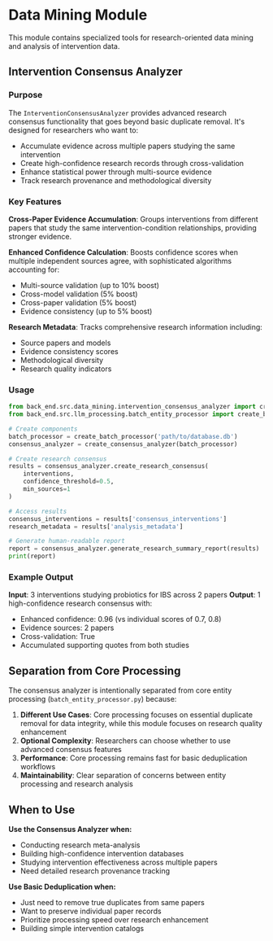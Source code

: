# Data Mining Module

This module contains specialized tools for research-oriented data mining and analysis of intervention data.

## Intervention Consensus Analyzer

### Purpose
The `InterventionConsensusAnalyzer` provides advanced research consensus functionality that goes beyond basic duplicate removal. It's designed for researchers who want to:

- Accumulate evidence across multiple papers studying the same intervention
- Create high-confidence research records through cross-validation
- Enhance statistical power through multi-source evidence
- Track research provenance and methodological diversity

### Key Features

**Cross-Paper Evidence Accumulation**: Groups interventions from different papers that study the same intervention-condition relationships, providing stronger evidence.

**Enhanced Confidence Calculation**: Boosts confidence scores when multiple independent sources agree, with sophisticated algorithms accounting for:
- Multi-source validation (up to 10% boost)
- Cross-model validation (5% boost)
- Cross-paper validation (5% boost)
- Evidence consistency (up to 5% boost)

**Research Metadata**: Tracks comprehensive research information including:
- Source papers and models
- Evidence consistency scores
- Methodological diversity
- Research quality indicators

### Usage

```python
from back_end.src.data_mining.intervention_consensus_analyzer import create_consensus_analyzer
from back_end.src.llm_processing.batch_entity_processor import create_batch_processor

# Create components
batch_processor = create_batch_processor('path/to/database.db')
consensus_analyzer = create_consensus_analyzer(batch_processor)

# Create research consensus
results = consensus_analyzer.create_research_consensus(
    interventions,
    confidence_threshold=0.5,
    min_sources=1
)

# Access results
consensus_interventions = results['consensus_interventions']
research_metadata = results['analysis_metadata']

# Generate human-readable report
report = consensus_analyzer.generate_research_summary_report(results)
print(report)
```

### Example Output

**Input**: 3 interventions studying probiotics for IBS across 2 papers
**Output**: 1 high-confidence research consensus with:
- Enhanced confidence: 0.96 (vs individual scores of 0.7, 0.8)
- Evidence sources: 2 papers
- Cross-validation: True
- Accumulated supporting quotes from both studies

## Separation from Core Processing

The consensus analyzer is intentionally separated from core entity processing (`batch_entity_processor.py`) because:

1. **Different Use Cases**: Core processing focuses on essential duplicate removal for data integrity, while this module focuses on research quality enhancement
2. **Optional Complexity**: Researchers can choose whether to use advanced consensus features
3. **Performance**: Core processing remains fast for basic deduplication workflows
4. **Maintainability**: Clear separation of concerns between entity processing and research analysis

## When to Use

**Use the Consensus Analyzer when:**
- Conducting research meta-analysis
- Building high-confidence intervention databases
- Studying intervention effectiveness across multiple papers
- Need detailed research provenance tracking

**Use Basic Deduplication when:**
- Just need to remove true duplicates from same papers
- Want to preserve individual paper records
- Prioritize processing speed over research enhancement
- Building simple intervention catalogs